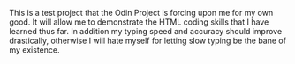 This is a test project that the Odin Project is forcing upon me for my own good.
It will allow me to demonstrate the HTML coding skills that I have learned thus far. In addition my typing speed and accuracy should improve drastically, otherwise I will hate myself for letting slow typing be the bane of my existence.